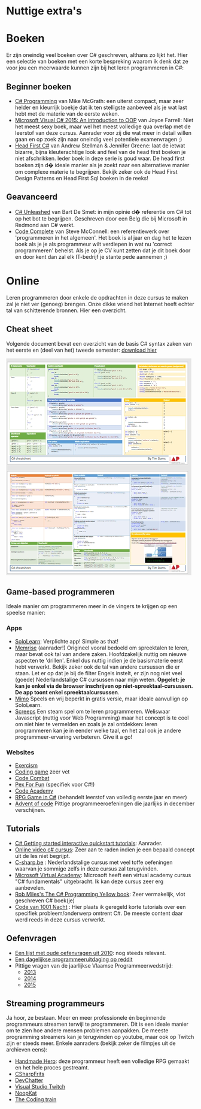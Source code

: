 # Nuttige extra's

# Boeken

Er zijn oneindig veel boeken over C# geschreven, althans zo lijkt het. Hier een selectie van boeken met een korte bespreking waarom ik denk dat ze voor jou een meerwaarde kunnen zijn bij het leren programmeren in C#:

## Beginner boeken

* [C# Programming](https://ineasysteps.com/products-page/all_books/c-sharp-programming-in-easy-steps/) van Mike McGrath: een uiterst compact, maar zeer helder en kleurrijk boekje dat ik ten stelligste aanbeveel als je wat last hebt met de materie van de eerste weken.
* [Microsoft Visual C# 2015: An introduction to OOP](https://www.amazon.com/Microsoft-Visual-2015-Introduction-Object-Oriented/dp/1285860233) van Joyce Farrell: Niet het meest sexy boek, maar wel het meest volledige qua overlap met de leerstof van deze cursus. Aanrader voor zij die wat meer in detail willen gaan en op zoek zijn naar oneindig veel potentiele examenvragen ;)  
* [Head First C#](https://www.bol.com/nl/f/head-first-c/37019965/?country=BE) van Andrew Stellman & Jennifer Greene: laat de ietwat bizarre, bijna kleuterachtige look and feel van de head first boeken je niet afschrikken. Ieder boek in deze serie is goud waar. De head first boeken zijn d� ideale manier als je zoekt naar een alternatieve manier om complexe materie te begrijpen. Bekijk zeker ook de Head First Design Patterns en Head First Sql boeken in de reeks!

## Geavanceerd

* [C# Unleashed](https://www.bol.com/nl/f/c-5-0-unleashed/9200000009902560/?country=BE) van Bart De Smet: in mijn opinie d� referentie om C# tot op het bot te begrijpen. Geschreven door een Belg die bij Microsoft in Redmond aan C# werkt.
* [Code Complete](https://www.amazon.de/Code-Complete-Practical-Construction-Costruction/dp/0735619670) van Steve McConnell: een referentiewerk over 'programmeren in het algemeen'. Het boek is al jaar en dag het te lezen boek als je je als programmeur wilt verdiepen in wat nu 'correct programmeren' behelst. Als je op je CV kunt zetten dat je dit boek door en door kent dan zal elk IT-bedrijf je stante pede aannemen ;)

# Online 

Leren programmeren door enkele de opdrachten in deze cursus te maken zal je niet ver (genoeg) brengen. Onze dikke vriend het Internet heeft echter tal van schitterende bronnen. Hier een overzicht.

## Cheat sheet

Volgende document bevat een overzicht van de basis C# syntax zaken van het eerste en (deel van het) tweede semester: [download hier](/assets/0_intro/cheat-sheet.pdf)

![Cheat sheet preview](/assets/0_intro/cheatprev.jpg)

## Game-based programmeren

Ideale manier om programmeren meer in de vingers te krijgen op een speelse manier:

### Apps

* [SoloLearn](https://play.google.com/store/apps/details?id=com.sololearn): Verplichte app! Simple as that!
* [Memrise](https://www.memrise.com/course/700046/learn-c/) (aanrader!) Origineel vooral bedoeld om spreektalen te leren, maar bevat ook tal van andere zaken. Hoofdzakelijk nuttig om nieuwe aspecten te 'drillen'. Enkel dus nuttig indien je de basismaterie eerst hebt verwerkt.  Bekijk zeker ook de tal van andere cursussen die er staan. Let er op dat je bij de filter Engels instelt, er zijn nog niet veel (goede) Nederlandstalige C# cursussen naar mijn weten. **Opgelet: je kan je enkel via de browser inschrijven op niet-spreektaal-cursussen. De app toont enkel spreektaalcursussen**.
* [Mimo](https://play.google.com/store/apps/details?id=com.getmimo) Speels en vrij beperkt in gratis versie, maar ideale aanvullign op SoloLearn.
* [Screeps](https://screeps.com/) Een steam spel om te leren programmeren. Weliswaar Javascript (nuttig voor Web Programming) maar het concept is te cool om niet hier te vermelden en zoals je zal ontdekken: leren programmeren kan je in eender welke taal, en het zal ook je andere programmeer-ervaring verbeteren. Give it a go!

### Websites

* [Exercism](https://exercism.io/tracks/csharp)
* [Coding game](https://www.codingame.com/start) zeer vet
* [Code Combat](https://codecombat.com/)
* [Pex For Fun](https://pexforfun.com/) (specifiek voor C#!)
* [Code Academy](https://www.codecademy.com/)
* [RPG Game in C#](http://scottlilly.com/learn-c-by-building-a-simple-rpg-index/) (behandelt leerstof van volledig eerste jaar en meer)
* [Advent of code](https://adventofcode.com) Pittige programmeeroefeningen die jaarlijks in december verschijnen.

## Tutorials

* [C# Getting started interactive quickstart tutorials](https://docs.microsoft.com/en-us/dotnet/csharp/quick-starts/): Aanrader.
* [Online video c#  cursus](https://channel9.msdn.com/Series/C-Sharp-Fundamentals-Development-for-Absolute-Beginners):  Zeer aan te raden indien je een bepaald concept uit de les niet begrijpt.
* [C-sharp.be](http://www.c-sharp.be) : Nederlandstalige cursus met veel toffe oefeningen waarvan je sommige zelfs in deze cursus zal terugvinden.
* [Microsoft Virtual Academy](https://mva.microsoft.com/en-us/training-courses/c-fundamentals-for-absolute-beginners-16169?l=Lvld4EQIC_2706218949):  Microsoft heeft een virtual academy cursus "C# fundamentals" uitgebracht. Ik kan deze cursus zeer erg aanbevelen.
* [Rob Miles's The C# Programming Yellow book](http://www.robmiles.com/c-yellow-book/): Zeer vermakelijk, vlot geschreven C# boek(je)
* [Code van 1001 Nacht](https://codevan1001nacht.wordpress.com/) :  Hier plaats ik geregeld korte tutorials over een specifiek probleem/onderwerp omtrent C#. De meeste content daar werd reeds in deze cursus verwerkt.

## Oefenvragen

* [Een lijst met oude oefenvragen uit 2010](/assets/docs/oefenvragen2010.pdf): nog steeds relevant.
* [Een dagelijkse programmeeruitdaging op reddit](https://www.reddit.com/r/dailyprogrammer/)
* Pittige vragen van de jaarlijkse Vlaamse Programmeerwedstrijd:
  * [2013](http://www.vlaamseprogrammeerwedstrijd.be/2013/opgaven.php)
  * [2014](http://www.vlaamseprogrammeerwedstrijd.be/2014/opgaven.php)
  * [2015](http://www.vlaamseprogrammeerwedstrijd.be/2015/opgaven.php)

## Streaming programmeurs

Ja hoor, ze bestaan. Meer en meer professionele én beginnende programmeurs streamen terwijl te programmeren. Dit is een ideale manier om te zien hoe andere mensen problemen aanpakken. De meeste programming streamers kan je terugvinden op youtube, maar ook op Twitch zijn er steeds meer. Enkele aanraders (bekijk zeker de filmpjes uit de archieven eens):

* [Handmade Hero](https://handmadehero.org/watch#EpisodeGuide): deze programmeur heeft een volledige RPG gemaakt en het hele proces gestreamt.
* [CSharpFrits](http://youtube.com/csharpfritz)
* [DevChatter](https://www.twitch.tv/devchatter)
* [Visual Studio Twitch](https://www.twitch.tv/visualstudio)
* [NoopKat](https://www.twitch.tv/noopkat)
* [The Coding train](https://www.youtube.com/channel/UCvjgXvBlbQiydffZU7m1_aw)